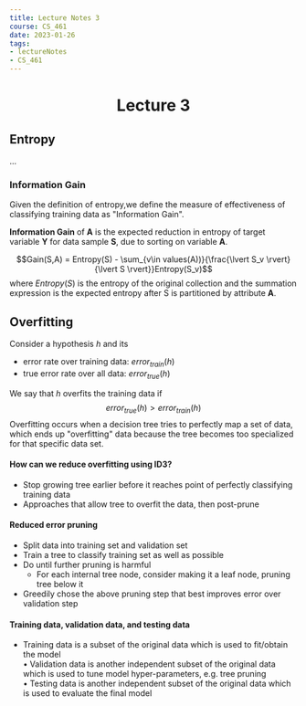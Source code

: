 ```yaml
---
title: Lecture Notes 3
course: CS_461
date: 2023-01-26
tags: 
- lectureNotes
- CS_461
---
```


<center><h1>Lecture 3</h1></center>

## Entropy
...

### Information Gain
Given the definition of entropy,we define the measure of effectiveness of classifying training data as "Information Gain".

**Information Gain** of **A** is the expected reduction in entropy of target variable **Y** for data sample **S**, due to sorting on variable **A**.

$$Gain(S,A) = Entropy(S) - \sum_{v\in values(A))}{\frac{\lvert S_v \rvert}{\lvert S \rvert}}Entropy(S_v)$$
where $Entropy(S)$ is the entropy of the original collection and the summation expression is the expected entropy after S is partitioned by attribute **A**.

## Overfitting
Consider a hypothesis $h$ and its
- error rate over training data: $error_{train}(h)$
- true error rate over all data: $error_{true}(h)$

We say that $h$ overfits the training data if
$$error_{true}(h) \gt error_{train}(h)$$
Overfitting occurs when a decision tree tries to perfectly map a set of data, which ends up "overfitting" data because the tree becomes too specialized for that specific data set.

#### How can we reduce overfitting using ID3?
- Stop growing tree earlier before it reaches point of perfectly classifying training data
- Approaches that allow tree to overfit the data, then post-prune

#### Reduced error pruning
- Split data into training set and validation set
- Train a tree to classify training set as well as possible
- Do until further pruning is harmful
	- For each internal tree node, consider making it a leaf node, pruning tree below it
- Greedily chose the above pruning step that best improves error over validation step

#### Training data, validation data, and testing data
- Training data is a subset of the original data which is used to fit/obtain the model  
• Validation data is another independent subset of the original data which is used to tune model hyper-parameters, e.g. tree pruning  
• Testing data is another independent subset of the original data which is used to evaluate the final model